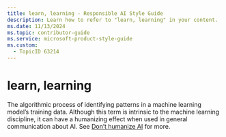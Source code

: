```yaml
---
title: learn, learning - Responsible AI Style Guide
description: Learn how to refer to "learn, learning" in your content.
ms.date: 11/13/2024
ms.topic: contributor-guide
ms.service: microsoft-product-style-guide
ms.custom:
  - TopicID 63214
---
```



# learn, learning

The algorithmic process of identifying patterns in a machine learning model’s training data. Although this term is intrinsic to the machine learning discipline, it can have a humanizing effect when used in general communication about AI. See [Don’t humanize AI](~\responsible-ai-style-guide\top-tips\dont-humanize-ai.md) for more.